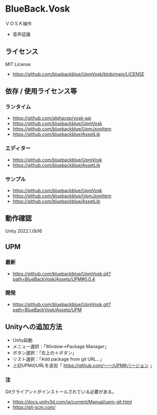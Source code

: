 # BlueBack.Vosk
ＶＯＳＫ操作
* 音声認識


## ライセンス
MIT License
* https://github.com/bluebackblue/UpmVosk/blob/main/LICENSE

## 依存 / 使用ライセンス等
### ランタイム
* https://github.com/alphacep/vosk-api
* https://github.com/bluebackblue/UpmVosk
* https://github.com/bluebackblue/UpmJsonItem
* https://github.com/bluebackblue/AssetLib
### エディター
* https://github.com/bluebackblue/UpmVosk
* https://github.com/bluebackblue/AssetLib
### サンプル
* https://github.com/bluebackblue/UpmVosk
* https://github.com/bluebackblue/UpmJsonItem
* https://github.com/bluebackblue/AssetLib

## 動作確認
Unity 2022.1.0b16

## UPM
### 最新
* https://github.com/bluebackblue/UpmVosk.git?path=BlueBackVosk/Assets/UPM#0.0.4
### 開発
* https://github.com/bluebackblue/UpmVosk.git?path=BlueBackVosk/Assets/UPM

## Unityへの追加方法
* Unity起動
* メニュー選択：「Window->Package Manager」
* ボタン選択：「左上の＋ボタン」
* リスト選択：「Add package from git URL...」
* 上記UPMのURLを追加「 https://github.com/～～/UPM#バージョン 」
### 注
Gitクライアントがインストールされている必要がある。
* https://docs.unity3d.com/ja/current/Manual/upm-git.html
* https://git-scm.com/


